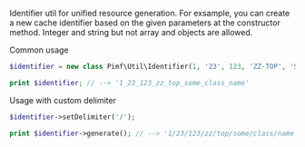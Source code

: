 Identifier util for unified resource generation. For exsample, you can create a new cache identifier based on the given parameters at the 
constructor method. Integer and string but not array and objects are allowed.

Common usage

```php
$identifier = new class Pimf\Util\Identifier(1, '23', 123, 'ZZ-TOP', 'Some_Class_name');

print $identifier; // --> '1_23_123_zz_top_some_class_name'
```

Usage with custom delimiter

```php
$identifier->setDelimiter('/');

print $identifier->generate(); // --> '1/23/123/zz/top/some/class/name'
```

